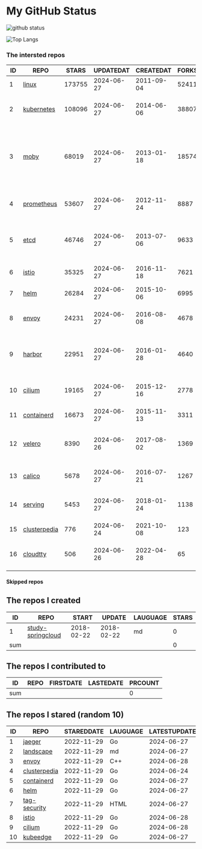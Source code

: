 # My GitHub Status

<img src="https://github-readme-stats-1.yihong0618.vercel.app/api?username=daoqingniu&show_icons=true&&&hide_title=true&count_private=true" alt="github status" />

![Top Langs](https://github-readme-stats-1.yihong0618.vercel.app/api/top-langs/?username=daoqingniu&layout=compact)

<!--START_SECTION:github_repos-->
### The intersted repos
| ID |                              REPO                               | STARS  | UPDATEDAT  | CREATEDAT  | FORKSCOUNT |                                                DESCRIPTIONS                                                |
|----|-----------------------------------------------------------------|--------|------------|------------|------------|------------------------------------------------------------------------------------------------------------|
|  1 | [linux](https://github.com/torvalds/linux)                      | 173755 | 2024-06-27 | 2011-09-04 |      52411 | Linux kernel source tree                                                                                   |
|  2 | [kubernetes](https://github.com/kubernetes/kubernetes)          | 108096 | 2024-06-27 | 2014-06-06 |      38807 | Production-Grade Container Scheduling and Management                                                       |
|  3 | [moby](https://github.com/moby/moby)                            |  68019 | 2024-06-27 | 2013-01-18 |      18574 | The Moby Project - a collaborative project for the container ecosystem to assemble container-based systems |
|  4 | [prometheus](https://github.com/prometheus/prometheus)          |  53607 | 2024-06-27 | 2012-11-24 |       8887 | The Prometheus monitoring system and time series database.                                                 |
|  5 | [etcd](https://github.com/etcd-io/etcd)                         |  46746 | 2024-06-27 | 2013-07-06 |       9633 | Distributed reliable key-value store for the most critical data of a distributed system                    |
|  6 | [istio](https://github.com/istio/istio)                         |  35325 | 2024-06-27 | 2016-11-18 |       7621 | Connect, secure, control, and observe services.                                                            |
|  7 | [helm](https://github.com/helm/helm)                            |  26284 | 2024-06-27 | 2015-10-06 |       6995 | The Kubernetes Package Manager                                                                             |
|  8 | [envoy](https://github.com/envoyproxy/envoy)                    |  24231 | 2024-06-27 | 2016-08-08 |       4678 | Cloud-native high-performance edge/middle/service proxy                                                    |
|  9 | [harbor](https://github.com/goharbor/harbor)                    |  22951 | 2024-06-27 | 2016-01-28 |       4640 | An open source trusted cloud native registry project that stores, signs, and scans content.                |
| 10 | [cilium](https://github.com/cilium/cilium)                      |  19165 | 2024-06-27 | 2015-12-16 |       2778 | eBPF-based Networking, Security, and Observability                                                         |
| 11 | [containerd](https://github.com/containerd/containerd)          |  16673 | 2024-06-27 | 2015-11-13 |       3311 | An open and reliable container runtime                                                                     |
| 12 | [velero](https://github.com/vmware-tanzu/velero)                |   8390 | 2024-06-26 | 2017-08-02 |       1369 | Backup and migrate Kubernetes applications and their persistent volumes                                    |
| 13 | [calico](https://github.com/projectcalico/calico)               |   5678 | 2024-06-27 | 2016-07-21 |       1267 | Cloud native networking and network security                                                               |
| 14 | [serving](https://github.com/knative/serving)                   |   5453 | 2024-06-27 | 2018-01-24 |       1138 | Kubernetes-based, scale-to-zero, request-driven compute                                                    |
| 15 | [clusterpedia](https://github.com/clusterpedia-io/clusterpedia) |    776 | 2024-06-24 | 2021-10-08 |        123 | The Encyclopedia of Kubernetes clusters                                                                    |
| 16 | [cloudtty](https://github.com/cloudtty/cloudtty)                |    506 | 2024-06-26 | 2022-04-28 |         65 | A Friendly Kubernetes CloudShell (Web Terminal) !                                                          |



#### Skipped repos
<!--END_SECTION:github_repos-->

<!--START_SECTION:my_github-->
## The repos I created
| ID  |                                 REPO                                 |   START    |   UPDATE   | LAUGUAGE | STARS |
|-----|----------------------------------------------------------------------|------------|------------|----------|-------|
|   1 | [study-springcloud](https://github.com/daoqingniu/study-springcloud) | 2018-02-22 | 2018-02-22 | md       |     0 |
| sum |                                                                      |            |            |          |     0 |

## The repos I contributed to
| ID  | REPO | FIRSTDATE | LASTEDATE | PRCOUNT |
|-----|------|-----------|-----------|---------|
| sum |      |           |           |       0 |

## The repos I stared (random 10)
| ID |                              REPO                               | STAREDDATE | LAUGUAGE | LATESTUPDATE |
|----|-----------------------------------------------------------------|------------|----------|--------------|
|  1 | [jaeger](https://github.com/jaegertracing/jaeger)               | 2022-11-29 | Go       | 2024-06-27   |
|  2 | [landscape](https://github.com/cncf/landscape)                  | 2022-11-29 | md       | 2024-06-27   |
|  3 | [envoy](https://github.com/envoyproxy/envoy)                    | 2022-11-29 | C++      | 2024-06-28   |
|  4 | [clusterpedia](https://github.com/clusterpedia-io/clusterpedia) | 2022-11-29 | Go       | 2024-06-24   |
|  5 | [containerd](https://github.com/containerd/containerd)          | 2022-11-29 | Go       | 2024-06-27   |
|  6 | [helm](https://github.com/helm/helm)                            | 2022-11-29 | Go       | 2024-06-27   |
|  7 | [tag-security](https://github.com/cncf/tag-security)            | 2022-11-29 | HTML     | 2024-06-27   |
|  8 | [istio](https://github.com/istio/istio)                         | 2022-11-29 | Go       | 2024-06-28   |
|  9 | [cilium](https://github.com/cilium/cilium)                      | 2022-11-29 | Go       | 2024-06-28   |
| 10 | [kubeedge](https://github.com/kubeedge/kubeedge)                | 2022-11-29 | Go       | 2024-06-27   |

<!--END_SECTION:my_github-->
